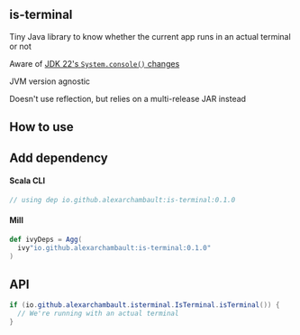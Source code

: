 ## is-terminal

Tiny Java library to know whether the current app runs in an actual terminal or not

Aware of [JDK 22's `System.console()` changes](https://www.oracle.com/java/technologies/javase/22-relnote-issues.html#JDK-8308591)

JVM version agnostic

Doesn't use reflection, but relies on a multi-release JAR instead

## How to use

## Add dependency

#### Scala CLI

```scala
// using dep io.github.alexarchambault:is-terminal:0.1.0
```

#### Mill

```scala
def ivyDeps = Agg(
  ivy"io.github.alexarchambault:is-terminal:0.1.0"
)
```

## API

```java
if (io.github.alexarchambault.isterminal.IsTerminal.isTerminal()) {
  // We're running with an actual terminal
}
```
